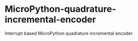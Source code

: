 # MicroPython-quadrature-incremental-encoder
Interrupt based MicroPython quadrature incremental encoder
